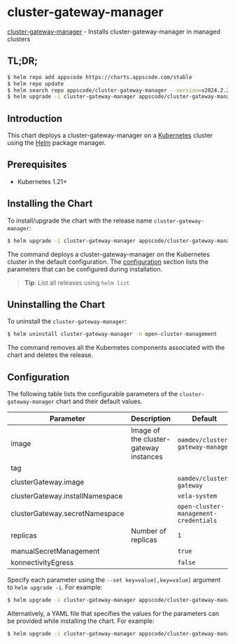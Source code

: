 # cluster-gateway-manager

[cluster-gateway-manager](https://github.com/kluster-manager/cluster-gateway) - Installs cluster-gateway-manager in managed clusters

## TL;DR;

```bash
$ helm repo add appscode https://charts.appscode.com/stable
$ helm repo update
$ helm search repo appscode/cluster-gateway-manager --version=v2024.2.25
$ helm upgrade -i cluster-gateway-manager appscode/cluster-gateway-manager -n open-cluster-management --create-namespace --version=v2024.2.25
```

## Introduction

This chart deploys a cluster-gateway-manager on a [Kubernetes](http://kubernetes.io) cluster using the [Helm](https://helm.sh) package manager.

## Prerequisites

- Kubernetes 1.21+

## Installing the Chart

To install/upgrade the chart with the release name `cluster-gateway-manager`:

```bash
$ helm upgrade -i cluster-gateway-manager appscode/cluster-gateway-manager -n open-cluster-management --create-namespace --version=v2024.2.25
```

The command deploys a cluster-gateway-manager on the Kubernetes cluster in the default configuration. The [configuration](#configuration) section lists the parameters that can be configured during installation.

> **Tip**: List all releases using `helm list`

## Uninstalling the Chart

To uninstall the `cluster-gateway-manager`:

```bash
$ helm uninstall cluster-gateway-manager -n open-cluster-management
```

The command removes all the Kubernetes components associated with the chart and deletes the release.

## Configuration

The following table lists the configurable parameters of the `cluster-gateway-manager` chart and their default values.

|            Parameter            |              Description               |                      Default                      |
|---------------------------------|----------------------------------------|---------------------------------------------------|
| image                           | Image of the cluster-gateway instances | <code>oamdev/cluster-gateway-manager</code> |
| tag                             |                                        | <code></code>                                     |
| clusterGateway.image            |                                        | <code>oamdev/cluster-gateway</code>               |
| clusterGateway.installNamespace |                                        | <code>vela-system</code>                          |
| clusterGateway.secretNamespace  |                                        | <code>open-cluster-management-credentials</code>  |
| replicas                        | Number of replicas                     | <code>1</code>                                    |
| manualSecretManagement          |                                        | <code>true</code>                                 |
| konnectivityEgress              |                                        | <code>false</code>                                |


Specify each parameter using the `--set key=value[,key=value]` argument to `helm upgrade -i`. For example:

```bash
$ helm upgrade -i cluster-gateway-manager appscode/cluster-gateway-manager -n open-cluster-management --create-namespace --version=v2024.2.25 --set image=oamdev/cluster-gateway-manager
```

Alternatively, a YAML file that specifies the values for the parameters can be provided while
installing the chart. For example:

```bash
$ helm upgrade -i cluster-gateway-manager appscode/cluster-gateway-manager -n open-cluster-management --create-namespace --version=v2024.2.25 --values values.yaml
```
